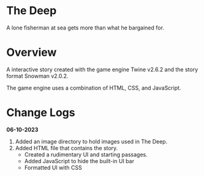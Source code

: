 # The Deep
A lone fisherman at sea gets more than what he bargained for.

# Overview
A interactive story created with the game engine Twine v2.6.2 and the story format Snowman v2.0.2. 

The game engine uses a combination of HTML, CSS, and JavaScript.

# Change Logs
**06-10-2023**
1. Added an image directory to hold images used in The Deep.
2. Added HTML file that contains the story.
    - Created a rudimentary UI and starting passages.
    - Added JavaScript to hide the built-in UI bar 
    - Formatted UI with CSS
    

